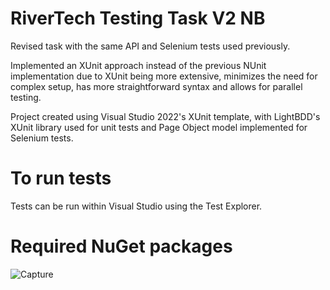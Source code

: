# RiverTech Testing Task V2 NB
Revised task with the same API and Selenium tests used previously. 
 
Implemented an XUnit approach instead of the previous NUnit implementation due to XUnit being more extensive, minimizes the need for complex setup, has more straightforward syntax and allows for parallel testing.

Project created using Visual Studio 2022's XUnit template, with LightBDD's XUnit library used for unit tests and Page Object model implemented for Selenium tests.

# To run tests
Tests can be run within Visual Studio using the Test Explorer.

# Required NuGet packages
![Capture](https://github.com/NeilBond123/RiverTech-Testing-Task-V2-NB/assets/34246644/60d660d6-a74a-42e8-ac75-1e0da45b6bc7)
